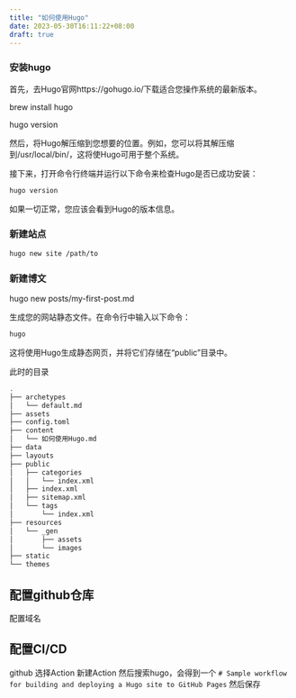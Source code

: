 ```yaml
---
title: "如何使用Hugo"
date: 2023-05-30T16:11:22+08:00
draft: true
---
```


### 安装hugo
首先，去Hugo官网https://gohugo.io/下载适合您操作系统的最新版本。

brew install hugo

hugo version 


然后，将Hugo解压缩到您想要的位置。例如，您可以将其解压缩到/usr/local/bin/，这将使Hugo可用于整个系统。

接下来，打开命令行终端并运行以下命令来检查Hugo是否已成功安装：
```bash
hugo version
```

如果一切正常，您应该会看到Hugo的版本信息。

### 新建站点
```bash
hugo new site /path/to
```
### 新建博文
hugo new posts/my-first-post.md

生成您的网站静态文件。在命令行中输入以下命令：
```bash
hugo
```
这将使用Hugo生成静态网页，并将它们存储在“public”目录中。

此时的目录
```bash
.
├── archetypes
│   └── default.md
├── assets
├── config.toml
├── content
│   └── 如何使用Hugo.md
├── data
├── layouts
├── public
│   ├── categories
│   │   └── index.xml
│   ├── index.xml
│   ├── sitemap.xml
│   └── tags
│       └── index.xml
├── resources
│   └── _gen
│       ├── assets
│       └── images
├── static
└── themes
```


## 配置github仓库

配置域名

## 配置CI/CD

github 选择Action 新建Action 然后搜索hugo，会得到一个
```# Sample workflow for building and deploying a Hugo site to GitHub Pages```
然后保存





